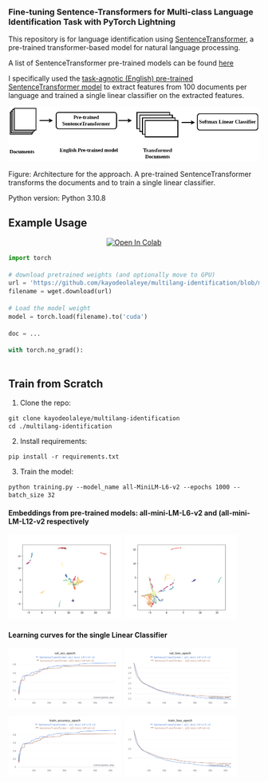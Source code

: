 ### Fine-tuning Sentence-Transformers for Multi-class Language Identification Task with PyTorch Lightning

This repository is for language identification using [SentenceTransformer](https://www.sbert.net/index.html), a pre-trained transformer-based model for natural language processing. 

A list of SentenceTransformer pre-trained models can be found [here](https://www.sbert.net/docs/pretrained_models.html)

I specifically used the [task-agnotic (English) pre-trained SentenceTransformer model](https://arxiv.org/pdf/2002.10957.pdf) to extract features from 100 documents per language and trained a single linear classifier on the extracted features.

![Caption](architecture.png)

Figure: Architecture for the approach. A pre-trained SentenceTransformer transforms the documents and to train a single linear classifier.

Python version: Python 3.10.8

## Example Usage

<p align="center">
    <a href="https://colab.research.google.com/github/kayodeolaleye/multilang-identification/blob/main/Multilang_identification.ipynb" target="_parent"><img src="https://colab.research.google.com/assets/colab-badge.svg" alt="Open In Colab"/></a>
</p>

```python
import torch

# download pretrained weights (and optionally move to GPU)
url = 'https://github.com/kayodeolaleye/multilang-identification/blob/main/model.pt'
filename = wget.download(url)

# Load the model weight
model = torch.load(filename).to('cuda')

doc = ...

with torch.no_grad():
    
```    


## Train from Scratch

1. Clone the repo:
```
git clone kayodeolaleye/multilang-identification
cd ./multilang-identification
```
2. Install requirements:
```
pip install -r requirements.txt
```
3. Train the model:
```
python training.py --model_name all-MiniLM-L6-v2 --epochs 1000 --batch_size 32
```

#### Embeddings from pre-trained models: all-mini-LM-L6-v2 and (all-mini-LM-L12-v2 respectively
<p float="left">
  <img src="results/all-MiniLM-L6-v2.png" width="45%"/>
  <img src="results/all-MiniLM-L12-v2.png" width="45%"/>
</p>

#### Learning curves for the single Linear Classifier

<p float="left">
  <img src="results/validation_accuracy_curve.png" width="45%"/>
  <img src="results/validation_loss_curve.png" width="45%"/>
</p>
<p float="left">
  <img src="results/training_accuracy_curve.png" width="45%"/>
  <img src="results/training_loss_curve.png" width="45%"/>
</p>